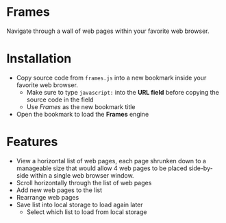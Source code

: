 # Frames
Navigate through a wall of web pages within your favorite web browser.

# Installation
* Copy source code from `frames.js` into a new bookmark inside your favorite web browser.
    * Make sure to type `javascript:` into the **URL field** before copying the source code in the field
    * Use *Frames* as the new bookmark title
* Open the bookmark to load the **Frames** engine

# Features
* View a horizontal list of web pages, each page shrunken down to a manageable size that would allow 4 web pages to be placed side-by-side within a single web browser window.
* Scroll horizontally through the list of web pages
* Add new web pages to the list
* Rearrange web pages
* Save list into local storage to load again later
    * Select which list to load from local storage
